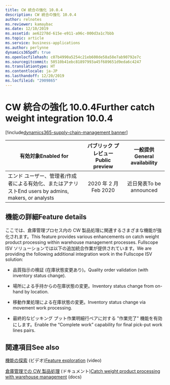 ```yaml
---
title: CW 統合の強化 10.0.4
description: CW 統合の強化 10.0.4
author: relnotes
ms.reviewer: kamaybac
ms.date: 12/10/2019
ms.assetid: ae62278d-615e-e911-a96c-000d3a1c7bbb
ms.topic: article
ms.service: business-applications
ms.author: perlynne
dynamics365pdf: true
ms.openlocfilehash: c07b4990a5254c21eb600de58a58e7ab90792e7c
ms.sourcegitcommit: 50510b41ebc81897993a45f689651d9eda6c4247
ms.translationtype: HT
ms.contentlocale: ja-JP
ms.lasthandoff: 12/20/2019
ms.locfileid: "2909865"
---
```

# <a name="further-catch-weight-integration-1004"></a><span data-ttu-id="c57d5-103">CW 統合の強化 10.0.4</span><span class="sxs-lookup"><span data-stu-id="c57d5-103">Further catch weight integration 10.0.4</span></span>
[!include[dynamics365-supply-chain-management banner](../includes/dynamics365-supply-chain-management.md)]

| <span data-ttu-id="c57d5-104">有効対象</span><span class="sxs-lookup"><span data-stu-id="c57d5-104">Enabled for</span></span>    |  <span data-ttu-id="c57d5-105">パブリック プレビュー</span><span class="sxs-lookup"><span data-stu-id="c57d5-105">Public preview</span></span> | <span data-ttu-id="c57d5-106">一般提供</span><span class="sxs-lookup"><span data-stu-id="c57d5-106">General availability</span></span> | 
| ---------- | :----------: |:----------: |
|<span data-ttu-id="c57d5-107">エンド ユーザー、管理者/作成者による有効化、またはアナリスト</span><span class="sxs-lookup"><span data-stu-id="c57d5-107">End users by admins, makers, or analysts</span></span>|<span data-ttu-id="c57d5-108">2020 年 2 月</span><span class="sxs-lookup"><span data-stu-id="c57d5-108">Feb 2020</span></span>| <span data-ttu-id="c57d5-109">近日発表</span><span class="sxs-lookup"><span data-stu-id="c57d5-109">To be announced</span></span>|






## <a name="feature-details"></a><span data-ttu-id="c57d5-110">機能の詳細</span><span class="sxs-lookup"><span data-stu-id="c57d5-110">Feature details</span></span>
<!--feature detail start -->
<span data-ttu-id="c57d5-111">ここでは、倉庫管理プロセス内の CW 製品処理に関連するさまざまな機能が強化されます。</span><span class="sxs-lookup"><span data-stu-id="c57d5-111">This feature provides various enhancements on catch weight product processing within warehouse management processes.</span></span> <span data-ttu-id="c57d5-112">Fullscope ISV ソリューションでは以下の追加統合作業が提供されています。</span><span class="sxs-lookup"><span data-stu-id="c57d5-112">We are providing the following additional integration work in the Fullscope ISV solution:</span></span>

-   <span data-ttu-id="c57d5-113">品質指示の検証 (在庫状態変更あり)。</span><span class="sxs-lookup"><span data-stu-id="c57d5-113">Quality order validation (with inventory status change).</span></span>

-   <span data-ttu-id="c57d5-114">場所による手持からの在庫状態の変更。</span><span class="sxs-lookup"><span data-stu-id="c57d5-114">Inventory status change from on-hand by location.</span></span>

-   <span data-ttu-id="c57d5-115">移動作業処理による在庫状態の変更。</span><span class="sxs-lookup"><span data-stu-id="c57d5-115">Inventory status change via movement work processing.</span></span>

-    <span data-ttu-id="c57d5-116">最終的なピッキング プット作業明細行ペアに対する "作業完了" 機能を有効にします。</span><span class="sxs-lookup"><span data-stu-id="c57d5-116">Enable the “Complete work” capability for final pick-put work lines pairs.</span></span>
<!--feature detail end -->










## <a name="see-also"></a><span data-ttu-id="c57d5-117">関連項目</span><span class="sxs-lookup"><span data-stu-id="c57d5-117">See also</span></span>
<span data-ttu-id="c57d5-118">[機能の探索](https://www.microsoft.com/videoplayer/embed/RE4jzx8) (ビデオ)</span><span class="sxs-lookup"><span data-stu-id="c57d5-118">[Feature exploration](https://www.microsoft.com/videoplayer/embed/RE4jzx8) (video)</span></span>

<span data-ttu-id="c57d5-119">[倉庫管理での CW 製品処理](https://docs.microsoft.com/dynamics365/supply-chain/warehousing/catch-weight-processing) (ドキュメント)</span><span class="sxs-lookup"><span data-stu-id="c57d5-119">[Catch weight product processing with warehouse management](https://docs.microsoft.com/dynamics365/supply-chain/warehousing/catch-weight-processing) (docs)</span></span>

